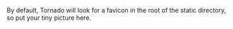 By default, Tornado will look for a favicon in the root of the static directory, so put your tiny picture here.
